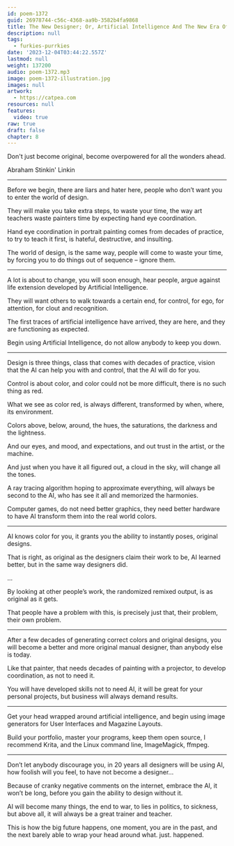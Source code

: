 ```yaml
---
id: poem-1372
guid: 26978744-c56c-4368-aa9b-3582b4fa9868
title: The New Designer; Or, Artificial Intelligence And The New Era Of Graphic Design
description: null
tags:
  - furkies-purrkies
date: '2023-12-04T03:44:22.557Z'
lastmod: null
weight: 137200
audio: poem-1372.mp3
image: poem-1372-illustration.jpg
images: null
artwork:
  - https://catpea.com
resources: null
features:
  video: true
raw: true
draft: false
chapter: 8
---
```


Don't just become original,
become overpowered for all the wonders ahead.

Abraham Stinkin' Linkin

---

Before we begin, there are liars and hater here,
people who don’t want you to enter the world of design.

They will make you take extra steps, to waste your time,
the way art teachers waste painters time by expecting hand eye coordination.

Hand eye coordination in portrait painting comes from decades of practice,
to try to teach it first, is hateful, destructive, and insulting.

The world of design, is the same way, people will come to waste your time,
by forcing you to do things out of sequence – ignore them.

---

A lot is about to change, you will soon enough, hear people,
argue against life extension developed by Artificial Intelligence.

They will want others to walk towards a certain end,
for control, for ego, for attention, for clout and recognition.

The first traces of artificial intelligence have arrived,
they are here, and they are functioning as expected.

Begin using Artificial Intelligence,
do not allow anybody to keep you down.

---

Design is three things, class that comes with decades of practice,
vision that the AI can help you with and control, that the AI will do for you.

Control is about color, and color could not be more difficult,
there is no such thing as red.

What we see as color red, is always different,
transformed by when, where, its environment.

Colors above, below, around, the hues, the saturations,
the darkness and the lightness.

And our eyes, and mood,
and expectations, and out trust in the artist, or the machine.

And just when you have it all figured out,
a cloud in the sky, will change all the tones.

A ray tracing algorithm hoping to approximate everything,
will always be second to the AI, who has see it all and memorized the harmonies.

Computer games, do not need better graphics,
they need better hardware to have AI transform them into the real world colors.

---

AI knows color for you, it grants you the ability to instantly poses,
original designs.

That is right, as original as the designers claim their work to be,
AI learned better, but in the same way designers did.

...

By looking at other people’s work, the randomized remixed output,
is as original as it gets.

That people have a problem with this, is precisely just that,
their problem, their own problem.

---

After a few decades of generating correct colors and original designs,
you will become a better and more original manual designer, than anybody else is today.

Like that painter, that needs decades of painting with a projector,
to develop coordination, as not to need it.

You will have developed skills not to need AI,
it will be great for your personal projects, but business will always demand results.

---

Get your head wrapped around artificial intelligence,
and begin using image generators for User Interfaces and Magazine Layouts.

Build your portfolio, master your programs, keep them open source,
I recommend Krita, and the Linux command line, ImageMagick, ffmpeg.

---

Don’t let anybody discourage you, in 20 years all designers will be using AI,
how foolish will you feel, to have not become a designer…

Because of cranky negative comments on the internet,
embrace the AI, it won’t be long, before you gain the ability to design without it.

AI will become many things, the end to war, to lies in politics, to sickness,
but above all, it will always be a great trainer and teacher.

This is how the big future happens, one moment, you are in the past,
and the next barely able to wrap your head around what. just. happened.
